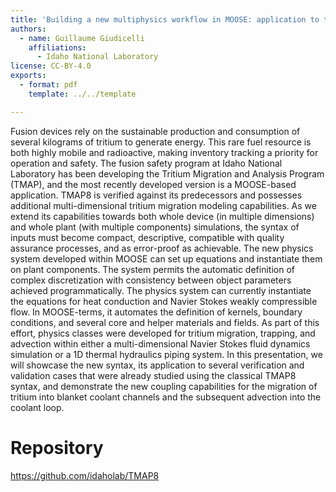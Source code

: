 ```yaml
---
title: 'Building a new multiphysics workflow in MOOSE: application to tritium migration, trapping and advection in TMAP8'
authors:
  - name: Guillaume Giudicelli
    affiliations:
      - Idaho National Laboratory
license: CC-BY-4.0
exports:
  - format: pdf
    template: ../../template

---
```


Fusion devices rely on the sustainable production and consumption of several kilograms of tritium to generate energy. This rare fuel resource is both highly mobile and radioactive, making inventory tracking a priority for operation and safety. The fusion safety program at Idaho National Laboratory has been developing the Tritium Migration and Analysis Program (TMAP), and the most recently developed version is a MOOSE-based application. TMAP8 is verified against its predecessors and possesses additional multi-dimensional tritium migration modeling capabilities. As we extend its capabilities towards both whole device (in multiple dimensions) and whole plant (with multiple components) simulations, the syntax of inputs must become compact, descriptive, compatible with quality assurance processes, and as error-proof as achievable.
The new physics system developed within MOOSE can set up equations and instantiate them on plant components. The system permits the automatic definition of complex discretization with consistency between object parameters achieved programmatically. The physics system can currently instantiate the equations for heat conduction and Navier Stokes weakly compressible flow. In MOOSE-terms, it automates the definition of kernels, boundary conditions, and several core and helper materials and fields. As part of this effort, physics classes were developed for tritium migration, trapping, and advection within either a multi-dimensional Navier Stokes fluid dynamics simulation or a 1D thermal hydraulics piping system.
In this presentation, we will showcase the new syntax, its application to several verification and validation cases that were already studied using the classical TMAP8 syntax, and demonstrate the new coupling capabilities for the migration of tritium into blanket coolant channels and the subsequent advection into the coolant loop.


# Repository
https://github.com/idaholab/TMAP8

